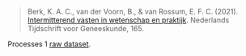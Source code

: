> Berk, K. A. C., van der Voorn, B., & van Rossum, E. F. C. (2021). [Intermitterend vasten in wetenschap en praktijk][1]. Nederlands Tijdschrift voor Geneeskunde, 165.

Processes 1 [raw dataset][2].

[1]:	https://www-ntvg-nl.proxy.library.uu.nl/artikelen/intermitterend-vasten-wetenschap-en-praktijk
[2]:	https://osf.io/9x6ca/
